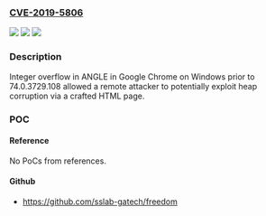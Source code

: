 ### [CVE-2019-5806](https://cve.mitre.org/cgi-bin/cvename.cgi?name=CVE-2019-5806)
![](https://img.shields.io/static/v1?label=Product&message=Chrome&color=blue)
![](https://img.shields.io/static/v1?label=Version&message=%3C%2074.0.3729.108%20&color=brighgreen)
![](https://img.shields.io/static/v1?label=Vulnerability&message=Integer%20overflow&color=brighgreen)

### Description

Integer overflow in ANGLE in Google Chrome on Windows prior to 74.0.3729.108 allowed a remote attacker to potentially exploit heap corruption via a crafted HTML page.

### POC

#### Reference
No PoCs from references.

#### Github
- https://github.com/sslab-gatech/freedom

